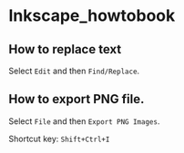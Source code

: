 # Inkscape_howtobook

## How to replace text

Select `Edit` and then `Find/Replace`.

## 


## How to export PNG file.

Select `File` and then `Export PNG Images`.

Shortcut key: `Shift+Ctrl+I`
